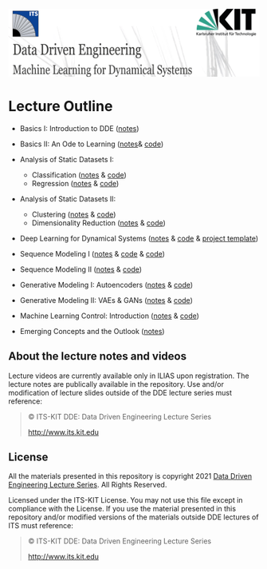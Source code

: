 [![banner](others/images/ml1.PNG)](https://www.its.kit.edu/Lehrveranstaltungen_DataDrivenEngineering_I.php)

# Lecture Outline

- Basics I: Introduction to DDE ([notes](/DDE_I_ML_Dynamical_Systems/Lecture%201/Lecture_1.pdf))

- Basics II: An Ode to Learning ([notes](/DDE_I_ML_Dynamical_Systems/Lecture%202/Lecture_2.pdf)& [code](/DDE_I_ML_Dynamical_Systems/Lecture%202/Lecture_0.ipynb))

- Analysis of Static Datasets I: 
	- Classification ([notes](/DDE_I_ML_Dynamical_Systems/Lecture%203/Lecture_3.pdf) & [code](/DDE_I_ML_Dynamical_Systems/Lecture%203/Lecture_1.ipynb))
	- Regression ([notes](/DDE_I_ML_Dynamical_Systems/Lecture%204/Lecture_4.pdf) & [code](/DDE_I_ML_Dynamical_Systems/Lecture%204/Lecture_2.ipynb))

- Analysis of Static Datasets II: 
	- Clustering ([notes](/DDE_I_ML_Dynamical_Systems/Lecture%205/Lecture_5.pdf) & [code](/DDE_I_ML_Dynamical_Systems/Lecture%205/Lecture_3.ipynb))
	- Dimensionality Reduction ([notes](/DDE_I_ML_Dynamical_Systems/Lecture%206/Lecture_6.pdf) & [code](/DDE_I_ML_Dynamical_Systems/Lecture%206/Lecture_4.ipynb))

- Deep Learning for Dynamical Systems ([notes](/DDE_I_ML_Dynamical_Systems/Lecture%207/Lecture_7.pdf) & [code](/DDE_I_ML_Dynamical_Systems/Lecture%207/Lecture_5.ipynb) & [project template](/DDE_I_ML_Dynamical_Systems/Lecture%207/SS2020_Project_Template))

- Sequence Modeling I ([notes](/DDE_I_ML_Dynamical_Systems/Lecture%208/Lecture_8.pdf) & [code](/DDE_I_ML_Dynamical_Systems/Lecture%208/Lecture_6.ipynb) & [code](/DDE_I_ML_Dynamical_Systems/Lecture%209/Lecture_6_added.ipynb))

- Sequence Modeling II ([notes](/DDE_I_ML_Dynamical_Systems/Lecture%209/Lecture_9.pdf) & [code](/DDE_I_ML_Dynamical_Systems/Lecture%209/Lecture_7.ipynb))

- Generative Modeling I: Autoencoders ([notes](/DDE_I_ML_Dynamical_Systems/Lecture%2010/Lecture_10.pdf) & [code](/DDE_I_ML_Dynamical_Systems/Lecture%2010/Lecture_8.ipynb))

- Generative Modeling II: VAEs  & GANs ([notes](/DDE_I_ML_Dynamical_Systems/Lecture%2011/Lecture_11.pdf) & [code](/DDE_I_ML_Dynamical_Systems/Lecture%2011/Lecture_9.ipynb))

- Machine Learning Control: Introduction ([notes](/DDE_I_ML_Dynamical_Systems/Lecture%2012/Lecture_12.pdf) & [code](/DDE_I_ML_Dynamical_Systems/Lecture%2012/Lecture_10.ipynb))

- Emerging Concepts and the Outlook ([notes](/DDE_I_ML_Dynamical_Systems/Lecture%2013/Lecture_13.pdf))


## About the lecture notes and videos

Lecture videos are currently available only in ILIAS upon registration. The lecture notes are publically available in the repository. Use and/or modification of lecture slides outside of the DDE lecture series must reference:

> © ITS-KIT DDE: Data Driven Engineering Lecture Series
>
> http://www.its.kit.edu

## License
All the materials presented in this repository is copyright 2021 [Data Driven Engineering Lecture Series](https://www.its.kit.edu/Lehrveranstaltungen_DataDrivenEngineering_I.php). All Rights Reserved.

Licensed under the ITS-KIT License. You may not use this file except in compliance with the License. If you use the material presented in this repository and/or modified versions of the materials outside DDE lectures of ITS must reference:

> © ITS-KIT DDE: Data Driven Engineering Lecture Series
>
> http://www.its.kit.edu
